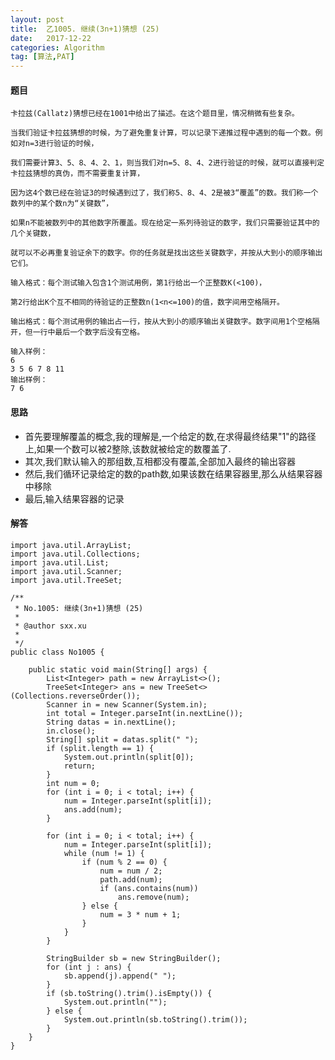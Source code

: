 ```yaml
---
layout: post
title:  乙1005. 继续(3n+1)猜想 (25)
date:   2017-12-22
categories: Algorithm
tag: [算法,PAT]
---
```

 

#### 题目 ####
 
	卡拉兹(Callatz)猜想已经在1001中给出了描述。在这个题目里，情况稍微有些复杂。

	当我们验证卡拉兹猜想的时候，为了避免重复计算，可以记录下递推过程中遇到的每一个数。例如对n=3进行验证的时候，

	我们需要计算3、5、8、4、2、1，则当我们对n=5、8、4、2进行验证的时候，就可以直接判定卡拉兹猜想的真伪，而不需要重复计算，

	因为这4个数已经在验证3的时候遇到过了，我们称5、8、4、2是被3“覆盖”的数。我们称一个数列中的某个数n为“关键数”，

	如果n不能被数列中的其他数字所覆盖。现在给定一系列待验证的数字，我们只需要验证其中的几个关键数，

	就可以不必再重复验证余下的数字。你的任务就是找出这些关键数字，并按从大到小的顺序输出它们。
	
	输入格式：每个测试输入包含1个测试用例，第1行给出一个正整数K(<100)，

	第2行给出K个互不相同的待验证的正整数n(1<n<=100)的值，数字间用空格隔开。
	
	输出格式：每个测试用例的输出占一行，按从大到小的顺序输出关键数字。数字间用1个空格隔开，但一行中最后一个数字后没有空格。
	
	输入样例：
	6
	3 5 6 7 8 11
	输出样例：
	7 6

#### 思路 ####

- 首先要理解覆盖的概念,我的理解是,一个给定的数,在求得最终结果"1"的路径上,如果一个数可以被2整除,该数就被给定的数覆盖了.
- 其次,我们默认输入的那组数,互相都没有覆盖,全部加入最终的输出容器
- 然后,我们循环记录给定的数的path数,如果该数在结果容器里,那么从结果容器中移除
- 最后,输入结果容器的记录

#### 解答 ####
  
	import java.util.ArrayList;
	import java.util.Collections;
	import java.util.List;
	import java.util.Scanner;
	import java.util.TreeSet;
	
	/**
	 * No.1005: 继续(3n+1)猜想 (25)
	 * 
	 * @author sxx.xu
	 *
	 */
	public class No1005 {
	
		public static void main(String[] args) {
			List<Integer> path = new ArrayList<>();
			TreeSet<Integer> ans = new TreeSet<>(Collections.reverseOrder());
			Scanner in = new Scanner(System.in);
			int total = Integer.parseInt(in.nextLine());
			String datas = in.nextLine();
			in.close();
			String[] split = datas.split(" ");
			if (split.length == 1) {
				System.out.println(split[0]);
				return;
			}
			int num = 0;
			for (int i = 0; i < total; i++) {
				num = Integer.parseInt(split[i]);
				ans.add(num);
			}
	
			for (int i = 0; i < total; i++) {
				num = Integer.parseInt(split[i]);
				while (num != 1) {
					if (num % 2 == 0) {
						num = num / 2;
						path.add(num);
						if (ans.contains(num))
							ans.remove(num);
					} else {
						num = 3 * num + 1;
					}
				}
			}
	
			StringBuilder sb = new StringBuilder();
			for (int j : ans) {
				sb.append(j).append(" ");
			}
			if (sb.toString().trim().isEmpty()) {
				System.out.println("");
			} else {
				System.out.println(sb.toString().trim());
			}
		}
	}
